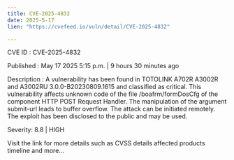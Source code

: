 ```yaml
---
title: CVE-2025-4832
date: 2025-5-17
lien: "https://cvefeed.io/vuln/detail/CVE-2025-4832"

---
```


CVE ID : CVE-2025-4832

Published :  May 17
2025
5:15 p.m. | 9 hours
30 minutes ago

Description : A vulnerability has been found in TOTOLINK A702R
A3002R and A3002RU 3.0.0-B20230809.1615 and classified as critical. This vulnerability affects unknown code of the file /boafrm/formDosCfg of the component HTTP POST Request Handler. The manipulation of the argument submit-url leads to buffer overflow. The attack can be initiated remotely. The exploit has been disclosed to the public and may be used.

Severity: 8.8 | HIGH

Visit the link for more details
such as CVSS details
affected products
timeline
and more...
